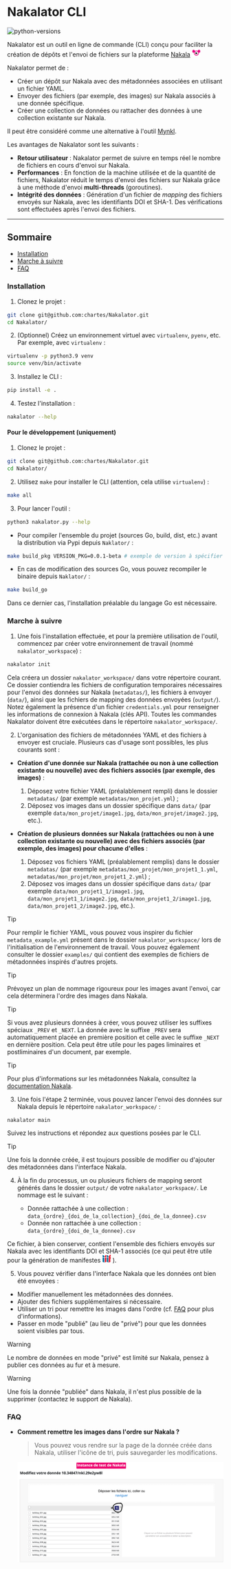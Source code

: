 # Nakalator CLI

![python-versions](https://img.shields.io/badge/python-3.8%20%7C%203.9%20%7C%203.10%20%7C3.11-blue)

Nakalator est un outil en ligne de commande (CLI) conçu pour faciliter la création de dépôts et l'envoi de fichiers sur la plateforme [Nakala](https://nakala.fr/) <img src="./assets/nakala.png" width="20px">

Nakalator permet de :
- Créer un dépôt sur Nakala avec des métadonnées associées en utilisant un fichier YAML.
- Envoyer des fichiers (par exemple, des images) sur Nakala associés à une donnée spécifique.
- Créer une collection de données ou rattacher des données à une collection existante sur Nakala.

Il peut être considéré comme une alternative à l'outil [Mynkl](https://mynkl.huma-num.fr/).

Les avantages de Nakalator sont les suivants :

- **Retour utilisateur** : Nakalator permet de suivre en temps réel le nombre de fichiers en cours d'envoi sur Nakala.
- **Performances** : En fonction de la machine utilisée et de la quantité de fichiers, Nakalator réduit le temps d'envoi des fichiers sur Nakala grâce à une méthode d'envoi **multi-threads** (goroutines).
- **Intégrité des données** : Génération d'un fichier de *mapping* des fichiers envoyés sur Nakala, avec les identifiants DOI et SHA-1. Des vérifications sont effectuées après l'envoi des fichiers.

----

## Sommaire

- [Installation](#installation)
- [Marche à suivre](#marche-à-suivre)
- [FAQ](#faq)

### Installation

1. Clonez le projet :

```bash
git clone git@github.com:chartes/Nakalator.git
cd Nakalator/
```

2. (Optionnel) Créez un environnement virtuel avec `virtualenv`, `pyenv`, etc. Par exemple, avec `virtualenv` :

```bash
virtualenv -p python3.9 venv
source venv/bin/activate
```

3. Installez le CLI :

```bash
pip install -e .
```

4. Testez l'installation :

```bash
nakalator --help
```

#### Pour le développement (uniquement)

1. Clonez le projet :

```bash
git clone git@github.com:chartes/Nakalator.git
cd Nakalator/
```

2. Utilisez `make` pour installer le CLI (attention, cela utilise `virtualenv`) :

```bash
make all
```

3. Pour lancer l'outil :

```bash
python3 nakalator.py --help
```

- Pour compiler l'ensemble du projet (sources Go, build, dist, etc.) avant la distribution via Pypi depuis `Naklator/` :

```bash
make build_pkg VERSION_PKG=0.0.1-beta # exemple de version à spécifier 
```

- En cas de modification des sources Go, vous pouvez recompiler le binaire depuis `Naklator/` :

```bash
make build_go
```

Dans ce dernier cas, l'installation préalable du langage Go est nécessaire.

### Marche à suivre

1. Une fois l'installation effectuée, et pour la première utilisation de l'outil, commencez par créer votre environnement de travail (nommé `nakalator_workspace`) :

```bash
nakalator init
```
Cela créera un dossier `nakalator_workspace/` dans votre répertoire courant. Ce dossier contiendra les fichiers de configuration temporaires nécessaires pour l'envoi des données sur Nakala (`metadatas/`), les fichiers à envoyer (`data/`), ainsi que les fichiers de mapping des données envoyées (`output/`). Notez également la présence d'un fichier `credentials.yml` pour renseigner les informations de connexion à Nakala (clés API).
Toutes les commandes Nakalator doivent être exécutées dans le répertoire `nakalator_workspace/`.

2. L'organisation des fichiers de métadonnées YAML et des fichiers à envoyer est cruciale.
Plusieurs cas d'usage sont possibles, les plus courants sont :

- **Création d'une donnée sur Nakala (rattachée ou non à une collection existante ou nouvelle) avec des fichiers associés (par exemple, des images)** :
  1. Déposez votre fichier YAML (préalablement rempli) dans le dossier `metadatas/` (par exemple `metadatas/mon_projet.yml`) ;
  2. Déposez vos images dans un dossier spécifique dans `data/` (par exemple `data/mon_projet/image1.jpg`, `data/mon_projet/image2.jpg`, etc.).

- **Création de plusieurs données sur Nakala (rattachées ou non à une collection existante ou nouvelle) avec des fichiers associés (par exemple, des images) pour chacune d'elles** :
  1. Déposez vos fichiers YAML (préalablement remplis) dans le dossier `metadatas/` (par exemple `metadatas/mon_projet/mon_projet1_1.yml`, `metadatas/mon_projet/mon_projet1_2.yml`) ;
  2. Déposez vos images dans un dossier spécifique dans `data/` (par exemple `data/mon_projet1_1/image1.jpg`, `data/mon_projet1_1/image2.jpg`, `data/mon_projet1_2/image1.jpg`, `data/mon_projet1_2/image2.jpg`, etc.).

> [!TIP]
> Pour remplir le fichier YAML, vous pouvez vous inspirer du fichier `metadata_example.yml` présent dans le dossier `nakalator_workspace/` lors de l'initialisation de l'environnement de travail. Vous pouvez également consulter le dossier `examples/` qui contient des exemples de fichiers de métadonnées inspirés d'autres projets.

> [!TIP]
> Prévoyez un plan de nommage rigoureux pour les images avant l'envoi, car cela déterminera l'ordre des images dans Nakala.

> [!TIP]
> Si vous avez plusieurs données à créer, vous pouvez utiliser les suffixes spéciaux `_PREV` et `_NEXT`. La donnée avec le suffixe `_PREV` sera automatiquement placée en première position et celle avec le suffixe `_NEXT` en dernière position. Cela peut être utile pour les pages liminaires et postliminaires d'un document, par exemple.

> [!TIP]
> Pour plus d'informations sur les métadonnées Nakala, consultez la [documentation Nakala](https://documentation.huma-num.fr/nakala-guide-de-description/).

3. Une fois l'étape 2 terminée, vous pouvez lancer l'envoi des données sur Nakala depuis le répertoire `nakalator_workspace/` :

```bash
nakalator main
```

Suivez les instructions et répondez aux questions posées par le CLI.

> [!TIP]
> Une fois la donnée créée, il est toujours possible de modifier ou d'ajouter des métadonnées dans l'interface Nakala.

4. À la fin du processus, un ou plusieurs fichiers de mapping seront générés dans le dossier `output/` de votre `nakalator_workspace/`. Le nommage est le suivant :

   - Donnée rattachée à une collection : `data_{ordre}_{doi_de_la_collection}_{doi_de_la_donnee}.csv`
   - Donnée non rattachée à une collection : `data_{ordre}_{doi_de_la_donnee}.csv`

Ce fichier, à bien conserver, contient l'ensemble des fichiers envoyés sur Nakala avec les identifiants DOI et SHA-1 associés (ce qui peut être utile pour la génération de manifestes <img src="./assets/iiif.png" width="20px"> ).

5. Vous pouvez vérifier dans l'interface Nakala que les données ont bien été envoyées :

- Modifier manuellement les métadonnées des données.
- Ajouter des fichiers supplémentaires si nécessaire.
- Utiliser un tri pour remettre les images dans l'ordre (cf. [FAQ](#faq) pour plus d'informations).
- Passer en mode "publié" (au lieu de "privé") pour que les données soient visibles par tous.

> [!WARNING]
> Le nombre de données en mode "privé" est limité sur Nakala, pensez à publier ces données au fur et à mesure.

> [!WARNING]
> Une fois la donnée "publiée" dans Nakala, il n'est plus possible de la supprimer (contactez le support de Nakala).

### FAQ

- **Comment remettre les images dans l'ordre sur Nakala ?**

    > Vous pouvez vous rendre sur la page de la donnée créée dans Nakala, utiliser l'icône de tri, puis sauvegarder les modifications.
    
    ![capture-nakala](./assets/capture_nakala_tri.png)